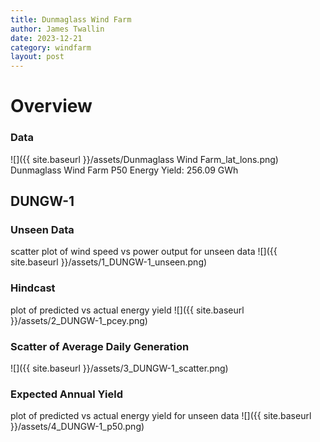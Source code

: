 ```yaml
---
title: Dunmaglass Wind Farm
author: James Twallin
date: 2023-12-21
category: windfarm
layout: post
---
```

# Overview

### Data

![]({{ site.baseurl }}/assets/Dunmaglass Wind Farm_lat_lons.png)
Dunmaglass Wind Farm P50 Energy Yield: 256.09 GWh

DUNGW-1
-------------
### Unseen Data 
scatter plot of wind speed vs power output for unseen data
![]({{ site.baseurl }}/assets/1_DUNGW-1_unseen.png)
### Hindcast 
plot of predicted vs actual energy yield
![]({{ site.baseurl }}/assets/2_DUNGW-1_pcey.png)
### Scatter of Average Daily Generation 

![]({{ site.baseurl }}/assets/3_DUNGW-1_scatter.png)
### Expected Annual Yield 
plot of predicted vs actual energy yield for unseen data
![]({{ site.baseurl }}/assets/4_DUNGW-1_p50.png)

